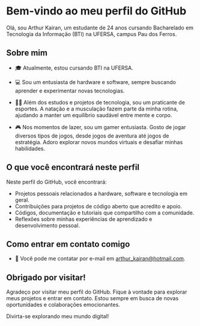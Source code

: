 # Bem-vindo ao meu perfil do GitHub

Olá, sou Arthur Kairan, um estudante de 24 anos cursando Bacharelado em Tecnologia da Informação (BTI) na UFERSA, campus Pau dos Ferros. 

## Sobre mim

- 🎓 Atualmente, estou cursando BTI na UFERSA.

- 💻 Sou um entusiasta de hardware e software, sempre buscando aprender e experimentar novas tecnologias.

- 🏊‍♂️ Além dos estudos e projetos de tecnologia, sou um praticante de esportes. A natação e a musculação fazem parte da minha rotina, ajudando a manter um equilíbrio saudável entre mente e corpo.

- 🎮 Nos momentos de lazer, sou um gamer entusiasta. Gosto de jogar diversos tipos de jogos, desde jogos de aventura até jogos de estratégia. Adoro explorar novos mundos virtuais e desafiar minhas habilidades.

## O que você encontrará neste perfil

Neste perfil do GitHub, você encontrará:

- Projetos pessoais relacionados a hardware, software e tecnologia em geral.
- Contribuições para projetos de código aberto que acredito e apoio.
- Códigos, documentação e tutoriais que compartilho com a comunidade.
- Reflexões sobre minhas experiências de aprendizado e desenvolvimento pessoal.

## Como entrar em contato comigo

- 📧 Você pode me contatar por e-mail em [arthur_kairan@hotmail.com](arthurkairan@gmail.com).

## Obrigado por visitar!

Agradeço por visitar meu perfil do GitHub. Fique à vontade para explorar meus projetos e entrar em contato. Estou sempre em busca de novas oportunidades e colaborações emocionantes.

Divirta-se explorando meu mundo digital!

